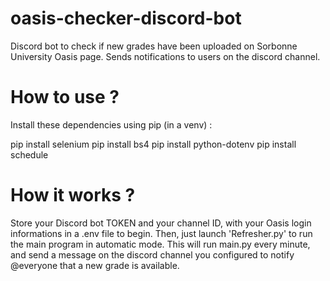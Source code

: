 # oasis-checker-discord-bot
Discord bot to check if new grades have been uploaded on Sorbonne University Oasis page. Sends notifications to users on the discord channel.

# How to use ? 
Install these dependencies using pip (in a venv) : 

pip install selenium
pip install bs4
pip install python-dotenv
pip install schedule

# How it works ? 
Store your Discord bot TOKEN and your channel ID, with your Oasis login informations in a .env file to begin. 
Then, just launch 'Refresher.py' to run the main program in automatic mode. This will run main.py every minute, and send a message on the discord channel you configured
to notify @everyone that a new grade is available.
